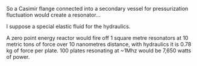 So a Casimir flange connected into a secondary vessel for pressurization fluctuation would create a resonator...

I suppose a special elastic fluid for the hydraulics.

A zero point energy reactor would fire off 1 square metre resonators at 10 metric tons of force over 10 nanometres distance, with hydraulics it is 0.78 kg of force per plate. 100 plates resonating at ~1Mhz would be 7,650 watts of power.

